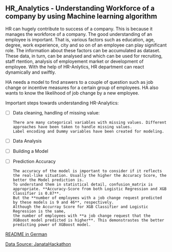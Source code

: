 ## HR_Analytics - Understanding Workforce of a company by using Machine learning algorithm

HR can hugely contribute to success of a company. This is because it manages the workforce of a company. 
The good understanding of an employee is important. That is, various factors such as education, age, degree, work experience, city and so on of an employee can play significant role. The information about these factors can be accumulated as dataset. These data, in turn, can be analysed and which can be used for recruiting, staff rtention, analysis of employement market or development of employee. With the help of HR-Anlytics, HR department can react dynamically and swiftly. 

HA needs a model to find answers to a couple of question such as job change or incentive measures for a certain group of employees. 
HA also wants to know the likelihood of job change by a new employee.

Important steps towards understanding HR-Analytics:

- [ ] Data cleaning, handling of missing value:

      There are many categorical variables with missing values. Different approaches have been taken to handle missing values.
      Label encoding and Dummy variables have been created for modeling.
       
- [ ] Data Analysis
- [ ] Building a Model
- [ ] Prediction Accuracy

      The accuracy of the model is important to consider if it reflects the real-like situation. Usually the higher the Accuracy Score, the better the Model prediction is.
      To understand them in statistical detail, confusion_matrix is appropriate. **Accuracy-Score from both Logistic Regression and XGB Classifier is 0.87**.
      But the **number of employees with a job change request predicted by these models is 9 and 46**, respectively.
      Although the Accurray Score for XGB Classifier and Logistic Regression is the same,
      the number of employees with **a job change request that the XGBoost model predicted is higher**. This demonstrastes the better predicting power of XGBoost model.
      
  
  
[README in German](https://github.com/onarayan/HR_Analytics/blob/master/README.md.de)     


[Data Source: JanataHackathon](https://datahack.analyticsvidhya.com/contest/janatahack-hr-analytics/)
